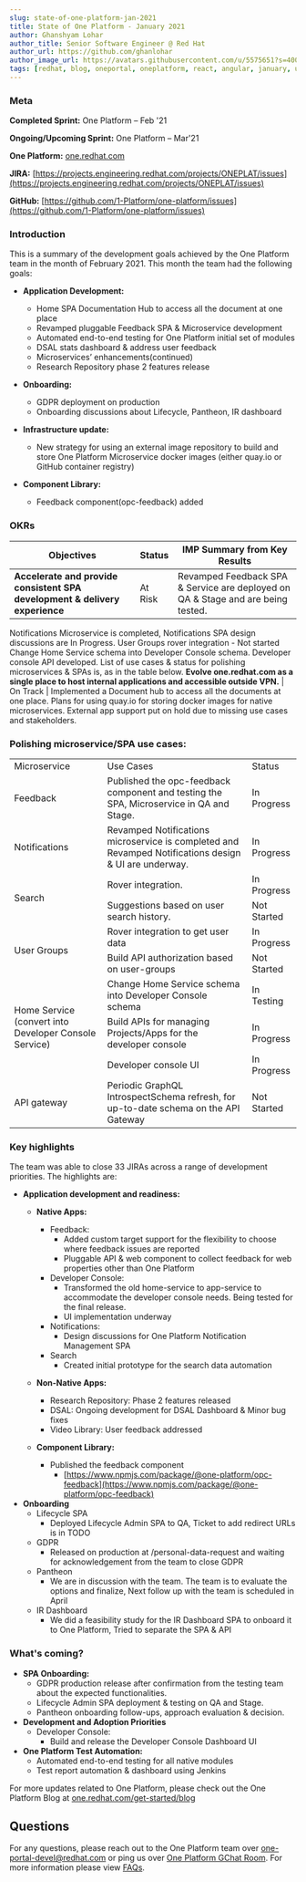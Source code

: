 ```yaml
---
slug: state-of-one-platform-jan-2021
title: State of One Platform - January 2021
author: Ghanshyam Lohar
author_title: Senior Software Engineer @ Red Hat
author_url: https://github.com/ghanlohar
author_image_url: https://avatars.githubusercontent.com/u/5575651?s=400&v=4
tags: [redhat, blog, oneportal, oneplatform, react, angular, january, update]
---
```

### Meta
**Completed Sprint:** One Platform – Feb '21

**Ongoing/Upcoming Sprint:** One Platform – Mar'21

**One Platform:** [one.redhat.com](https://one.redhat.com)

**JIRA:** [https://projects.engineering.redhat.com/projects/ONEPLAT/issues](https://projects.engineering.redhat.com/projects/ONEPLAT/issues)

**GitHub:** [https://github.com/1-Platform/one-platform/issues](https://github.com/1-Platform/one-platform/issues)

### Introduction
This is a summary of the development goals achieved by the One Platform team in the month of February 2021. This month the team had the following goals:

- **Application Development:**
  * Home SPA Documentation Hub to access all the document at one place
  * Revamped pluggable Feedback SPA & Microservice development
  * Automated end-to-end testing for One Platform initial set of modules
  * DSAL stats dashboard & address user feedback
  * Microservices’ enhancements(continued)
  * Research Repository phase 2 features release

- **Onboarding:**
  * GDPR deployment on production
  * Onboarding discussions about Lifecycle, Pantheon, IR dashboard

- **Infrastructure update:**
  * New strategy for using an external image repository to build and store One Platform Microservice docker images (either quay.io or GitHub container registry)

- **Component Library:**
  * Feedback component(opc-feedback) added

### OKRs

Objectives  | Status | IMP Summary from Key Results
---|---|---
 **Accelerate and provide consistent SPA development & delivery experience** | At Risk | Revamped Feedback SPA & Service are deployed on QA & Stage and are being tested.
Notifications Microservice is completed, Notifications SPA design discussions are In Progress.
User Groups rover integration - Not started
Change Home Service schema into Developer Console schema.
Developer console API developed.
List of use cases & status for polishing microservices & SPAs is, as in the table below.
 **Evolve one.redhat.com as a single place to host internal applications and accessible outside VPN.** | On Track | Implemented a Document hub to access all the documents at one place.
Plans for using quay.io for storing docker images for native microservices.
External app support put on hold due to missing use cases and stakeholders.

### Polishing microservice/SPA use cases:

<table>
  <tr>
   <td>Microservice
   </td>
   <td>Use Cases
   </td>
   <td>Status
   </td>
  </tr>
  <tr>
   <td>Feedback
   </td>
   <td>Published the opc-feedback component and testing the SPA, Microservice in QA and Stage.
   </td>
   <td>In Progress
   </td>
  </tr>
  <tr>
   <td>Notifications
   </td>
   <td>Revamped Notifications microservice is completed and Revamped Notifications design & UI are underway.
   </td>
   <td>In Progress
   </td>
  </tr>
  <tr>
   <td rowspan="2" >Search
   </td>
   <td>Rover integration.
   </td>
   <td>In Progress
   </td>
  </tr>
  <tr>
   <td>Suggestions based on user search history.
   </td>
   <td>Not Started
   </td>
  </tr>
  <tr>
   <td rowspan="2" >User Groups
   </td>
   <td>Rover integration to get user data
   </td>
   <td>In Progress
   </td>
  </tr>
  <tr>
   <td>Build API authorization based on user-groups
   </td>
   <td>Not Started
   </td>
  </tr>
  <tr>
   <td rowspan="3" >Home Service (convert into Developer Console Service)
   </td>
   <td>Change Home Service schema into Developer Console schema
   </td>
   <td>In Testing
   </td>
  </tr>
  <tr>
   <td>Build APIs for managing Projects/Apps for the developer console
   </td>
   <td>In Progress
   </td>
  </tr>
  <tr>
   <td>Developer console UI
   </td>
   <td>In Progress
   </td>
  </tr>
  <tr>
   <td>API gateway
   </td>
   <td>Periodic GraphQL IntrospectSchema refresh, for up-to-date schema on the API Gateway
   </td>
   <td>Not Started
   </td>
  </tr>
</table>

### Key highlights
The team was able to close 33 JIRAs across a range of development priorities. The highlights are:

*  **Application development and readiness:**
    *   **Native Apps:**

        *   Feedback:
            *   Added custom target support for the flexibility to choose where feedback issues are reported
            *   Pluggable API & web component to collect feedback for web properties other than One Platform
        *   Developer Console:
            *   Transformed the old home-service to app-service to accommodate the developer console needs. Being tested for the final release.
            *   UI implementation underway
        *   Notifications:
            *   Design discussions for One Platform Notification Management SPA
        *   Search
            *   Created initial prototype for the search data automation

     *   **Non-Native Apps:**
         * Research Repository: Phase 2 features released
         * DSAL: Ongoing development for DSAL Dashboard & Minor bug fixes
         * Video Library: User feedback addressed

      *  **Component Library:**
          * Published the feedback component
              * [https://www.npmjs.com/package/@one-platform/opc-feedback](https://www.npmjs.com/package/@one-platform/opc-feedback)
*   **Onboarding**
    *   Lifecycle SPA
        *   Deployed Lifecycle Admin SPA to QA, Ticket to add redirect URLs is in TODO
    *   GDPR
        *   Released on production at /personal-data-request and waiting for acknowledgement from the team to close GDPR
    *   Pantheon
        *   We are in discussion with the team. The team is to evaluate the options and finalize, Next follow up with the team is scheduled in April
    *   IR Dashboard
        *   We did a feasibility study for the IR Dashboard SPA to onboard it to One Platform, Tried to separate the SPA & API

### What's coming?

*   **SPA Onboarding:**
    *   GDPR production release after confirmation from the testing team about the expected functionalities.
    *   Lifecycle Admin SPA deployment & testing on QA and Stage.
    *   Pantheon onboarding follow-ups, approach evaluation & decision.
*   **Development and Adoption Priorities**
    *   Developer Console:
        *   Build and release the Developer Console Dashboard UI
*   **One Platform Test Automation:**
    *   Automated end-to-end testing for all native modules
    *   Test report automation & dashboard using Jenkins

For more updates related to One Platform, please check out the One Platform Blog at [one.redhat.com/get-started/blog](https://one.redhat.com/get-started/blog/)
## Questions

For any questions, please reach out to the One Platform team over [one-portal-devel@redhat.com](mailto:one-portal-devel@redhat.com) or ping us over [One Platform GChat Room](https://chat.google.com/room/AAAAF4M7oZE).
For more information please view [FAQs](/docs/faqs).
